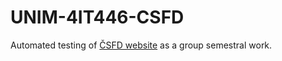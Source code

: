 # UNIM-4IT446-CSFD

Automated testing of [ČSFD website](https://www.csfd.cz/) as a group semestral work.
